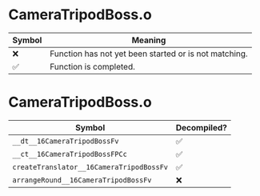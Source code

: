 # CameraTripodBoss.o
| Symbol | Meaning 
| ------------- | ------------- 
| :x: | Function has not yet been started or is not matching. 
| :white_check_mark: | Function is completed. 


# CameraTripodBoss.o
| Symbol | Decompiled? |
| ------------- | ------------- |
| `__dt__16CameraTripodBossFv` | :white_check_mark: |
| `__ct__16CameraTripodBossFPCc` | :white_check_mark: |
| `createTranslator__16CameraTripodBossFv` | :white_check_mark: |
| `arrangeRound__16CameraTripodBossFv` | :x: |
